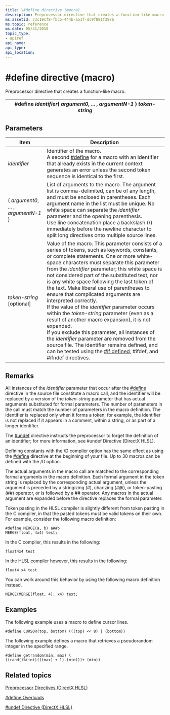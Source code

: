 ```yaml
---
title: \#define directive (macro)
description: Preprocessor directive that creates a function-like macro.
ms.assetid: 73c19cf8-fbc5-444b-a51f-dc9f881f397b
ms.topic: reference
ms.date: 05/31/2018
topic_type: 
- apiref
api_name: 
api_type: 
api_location: 
---
```


# \#define directive (macro)

Preprocessor directive that creates a function-like macro.



| \#define *identifier*( *argument0*, ... , *argumentN-1* ) *token-string* |
|--------------------------------------------------------------------------|



 

## Parameters



| Item                                                                                                                                                                                                                                                          | Description                                                                                                                                                                                                                                                                                                                                                                                                                                                                                                                                                                                                                                                                                                                                                                                                                                                                                                             |
|---------------------------------------------------------------------------------------------------------------------------------------------------------------------------------------------------------------------------------------------------------------|-------------------------------------------------------------------------------------------------------------------------------------------------------------------------------------------------------------------------------------------------------------------------------------------------------------------------------------------------------------------------------------------------------------------------------------------------------------------------------------------------------------------------------------------------------------------------------------------------------------------------------------------------------------------------------------------------------------------------------------------------------------------------------------------------------------------------------------------------------------------------------------------------------------------------|
| <span id="identifier"></span><span id="IDENTIFIER"></span>*identifier*<br/>                                                                                                                                                                             | Identifier of the macro. <br/> A second [\#define](dx-graphics-hlsl-appendix-pre-define.md) for a macro with an identifier that already exists in the current context generates an error unless the second token sequence is identical to the first. <br/>                                                                                                                                                                                                                                                                                                                                                                                                                                                                                                                                                                                                                                                 |
| <span id="___________argument0___...___argumentN-1_________"></span><span id="___________argument0___...___argumentn-1_________"></span><span id="___________ARGUMENT0___...___ARGUMENTN-1_________"></span> ( *argument0*, ... , *argumentN-1* ) <br/> | List of arguments to the macro. The argument list is comma-delimited, can be of any length, and must be enclosed in parentheses. Each argument name in the list must be unique. No white space can separate the *identifier* parameter and the opening parenthesis. <br/> Use line concatenation place a backslash (\\) immediately before the newline character to split long directives onto multiple source lines. <br/>                                                                                                                                                                                                                                                                                                                                                                                                                                                                                 |
| <span id="token-string__optional________"></span><span id="TOKEN-STRING__OPTIONAL________"></span>*token-string* \[optional\] <br/>                                                                                                                     | Value of the macro. This parameter consists of a series of tokens, such as keywords, constants, or complete statements. One or more white-space characters must separate this parameter from the *identifier* parameter; this white space is not considered part of the substituted text, nor is any white space following the last token of the text. Make liberal use of parentheses to ensure that complicated arguments are interpreted correctly. <br/> If the value of the *identifier* parameter occurs within the *token-string* parameter (even as a result of another macro expansion), it is not expanded. <br/> If you exclude this parameter, all instances of the *identifier* parameter are removed from the source file. The identifier remains defined, and can be tested using the [\#if defined](dx-graphics-hlsl-appendix-pre-ifdef.md), \#ifdef, and \#ifndef directives. <br/> |



 

## Remarks

All instances of the *identifier* parameter that occur after the [\#define](dx-graphics-hlsl-appendix-pre-define.md) directive in the source file constitute a macro call, and the identifier will be replaced by a version of the *token-string* parameter that has actual arguments substituted for formal parameters. The number of parameters in the call must match the number of parameters in the macro definition. The identifier is replaced only when it forms a token; for example, the identifier is not replaced if it appears in a comment, within a string, or as part of a longer identifier.

The [\#undef](dx-graphics-hlsl-appendix-pre-undef.md) directive instructs the preprocessor to forget the definition of an identifier; for more information, see \#undef Directive (DirectX HLSL).

Defining constants with the /D compiler option has the same effect as using the [\#define](dx-graphics-hlsl-appendix-pre-define.md) directive at the beginning of your file. Up to 30 macros can be defined with the /D option.

The actual arguments in the macro call are matched to the corresponding formal arguments in the macro definition. Each formal argument in the token string is replaced by the corresponding actual argument, unless the argument is preceded by a stringizing (\#), charizing (\#@), or token-pasting (\#\#) operator, or is followed by a \#\# operator. Any macros in the actual argument are expanded before the directive replaces the formal parameter.

Token pasting in the HLSL compiler is slightly different from token pasting in the C compiler, in that the pasted tokens must be valid tokens on their own. For example, consider the following macro definition:


```
#define MERGE(a, b) a##b
MERGE(float, 4x4) test;
```



In the C compiler, this results in the following:


```
float4x4 test
```



In the HLSL compiler however, this results in the following:


```
float4 x4 test
```



You can work around this behavior by using the following macro definition instead.


```
MERGE(MERGE(float, 4), x4) test;
```



## Examples

The following example uses a macro to define cursor lines.


```
#define CURSOR(top, bottom) (((top) << 8) | (bottom))
```



The following example defines a macro that retrieves a pseudorandom integer in the specified range.


```
#define getrandom(min, max) \
((rand()%(int)(((max) + 1)-(min)))+ (min))
```



## Related topics

<dl> <dt>

[Preprocessor Directives (DirectX HLSL)](dx-graphics-hlsl-appendix-preprocessor.md)
</dt> <dt>

[\#define Overloads](dx-graphics-hlsl-appendix-pre-define.md)
</dt> <dt>

[\#undef Directive (DirectX HLSL)](dx-graphics-hlsl-appendix-pre-undef.md)
</dt> </dl>

 

 





